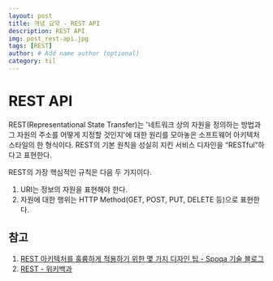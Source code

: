 ```yaml
---
layout: post
title: 개념 요약 - REST API
description: REST API
img: post_rest-api.jpg
tags: [REST]
author: # Add name author (optional)
category: til
---
```

# REST API

REST(Representational State Transfer)는 '네트워크 상의 자원을 정의하는 방법과 그 자원의 주소를 어떻게 지정할 것인지'에 대한 원리를 모아놓은 소프트웨어 아키텍처 스타일의 한 형식이다. REST의 기본 원칙을 성실히 지킨 서비스 디자인을 “RESTful”하다고 표현한다.

REST의 가장 핵심적인 규칙은 다음 두 가지이다.

1. URI는 정보의 자원을 표현해야 한다.
2. 자원에 대한 행위는 HTTP Method(GET, POST, PUT, DELETE 등)으로 표현한다.

## 참고

1. [REST 아키텍처를 훌륭하게 적용하기 위한 몇 가지 디자인 팁 - Spoqa 기술 블로그](https://spoqa.github.io/2012/02/27/rest-introduction.html)
2. [REST - 위키백과](https://ko.wikipedia.org/wiki/REST)
